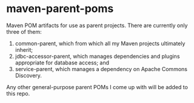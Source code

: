 # maven-parent-poms
Maven POM artifacts for use as parent projects.
There are currently only three of them:

1. common-parent, which from which all my Maven projects ultimately inherit;
2. jdbc-accessor-parent, which manages dependencies and plugins appropriate for database access; and
2. service-parent, which manages a dependency on Apache Commons Discovery.

Any other general-purpose parent POMs I come up with will be added to this repo.
